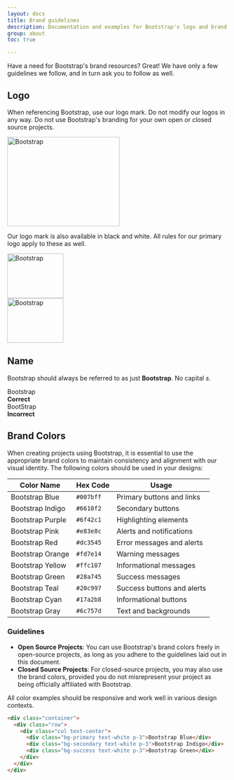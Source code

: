 ```yaml
---
layout: docs
title: Brand guidelines
description: Documentation and examples for Bootstrap's logo and brand usage guidelines.
group: about
toc: true

---
```


Have a need for Bootstrap's brand resources? Great! We have only a few guidelines we follow, and in turn ask you to follow as well.

## Logo

When referencing Bootstrap, use our logo mark. Do not modify our logos in any way. Do not use Bootstrap's branding for your own open or closed source projects.

<div class="bd-brand-item px-2 py-5 mb-3 border rounded-3">
  <img class="d-block img-fluid mx-auto" src="/docs/{{< param docs_version >}}/assets/brand/bootstrap-logo.svg" alt="Bootstrap" width="256" height="204">
</div>

Our logo mark is also available in black and white. All rules for our primary logo apply to these as well.

<div class="bd-brand-logos d-sm-flex text-center bg-light rounded-3 overflow-hidden w-100 mb-3">
  <div class="bd-brand-item w-100 px-2 py-5">
    <img src="/docs/{{< param docs_version >}}/assets/brand/bootstrap-logo-black.svg" alt="Bootstrap" width="128" height="102" loading="lazy">
  </div>
  <div class="bd-brand-item w-100 px-2 py-5 inverse">
    <img src="/docs/{{< param docs_version >}}/assets/brand/bootstrap-logo-white.svg" alt="Bootstrap" width="128" height="102" loading="lazy">
  </div>
</div>

## Name

Bootstrap should always be referred to as just **Bootstrap**. No capital _s_.

<div class="bd-brand-logos d-sm-flex text-center border rounded-3 overflow-hidden w-100 mb-3">
  <div class="bd-brand-item w-100 px-2 py-5">
    <div class="h3">Bootstrap</div>
    <strong class="text-success">Correct</strong>
  </div>
  <div class="bd-brand-item w-100 px-2 py-5">
    <div class="h3 text-body-secondary">BootStrap</div>
    <strong class="text-danger">Incorrect</strong>
  </div>
</div>

## Brand Colors

When creating projects using Bootstrap, it is essential to use the appropriate brand colors to maintain consistency and alignment with our visual identity. The following colors should be used in your designs:

| Color Name       | Hex Code   | Usage                          |
|------------------|------------|--------------------------------|
| Bootstrap Blue    | `#007bff` | Primary buttons and links      |
| Bootstrap Indigo  | `#6610f2` | Secondary buttons              |
| Bootstrap Purple   | `#6f42c1` | Highlighting elements          |
| Bootstrap Pink     | `#e83e8c` | Alerts and notifications       |
| Bootstrap Red      | `#dc3545` | Error messages and alerts      |
| Bootstrap Orange   | `#fd7e14` | Warning messages               |
| Bootstrap Yellow    | `#ffc107` | Informational messages         |
| Bootstrap Green     | `#28a745` | Success messages               |
| Bootstrap Teal      | `#20c997` | Success buttons and alerts     |
| Bootstrap Cyan      | `#17a2b8` | Informational buttons          |
| Bootstrap Gray      | `#6c757d` | Text and backgrounds           |

### Guidelines

- **Open Source Projects**: You can use Bootstrap's brand colors freely in open-source projects, as long as you adhere to the guidelines laid out in this document.
- **Closed Source Projects**: For closed-source projects, you may also use the brand colors, provided you do not misrepresent your project as being officially affiliated with Bootstrap.

All color examples should be responsive and work well in various design contexts.

```html
<div class="container">
  <div class="row">
    <div class="col text-center">
      <div class="bg-primary text-white p-3">Bootstrap Blue</div>
      <div class="bg-secondary text-white p-3">Bootstrap Indigo</div>
      <div class="bg-success text-white p-3">Bootstrap Green</div>
    </div>
  </div>
</div>

